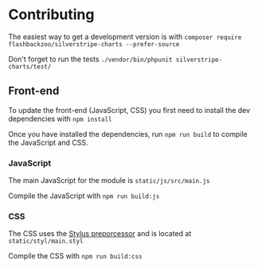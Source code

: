 # Contributing

The easiest way to get a development version is with `composer require flashbackzoo/silverstripe-charts --prefer-source`

Don't forget to run the tests `./vendor/bin/phpunit silverstripe-charts/test/`

## Front-end

To update the front-end (JavaScript, CSS) you first need to install the dev dependencies with `npm install`

Once you have installed the dependencies, run `npm run build` to compile the JavaScript and CSS.

### JavaScript

The main JavaScript for the module is `static/js/src/main.js`

Compile the JavaScript with `npm run build:js`

### CSS

The CSS uses the [Stylus preporcessor](https://learnboost.github.io/stylus/) and is located at `static/styl/main.styl`

Compile the CSS with `npm run build:css`
